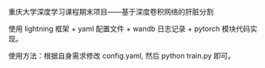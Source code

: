 重庆大学深度学习课程期末项目——基于深度卷积网络的肝脏分割

使用 lightning 框架 + yaml 配置文件 + wandb 日志记录 + pytorch 模块代码实现。

使用方法：根据自身需求修改 config.yaml, 然后 python train.py 即可。